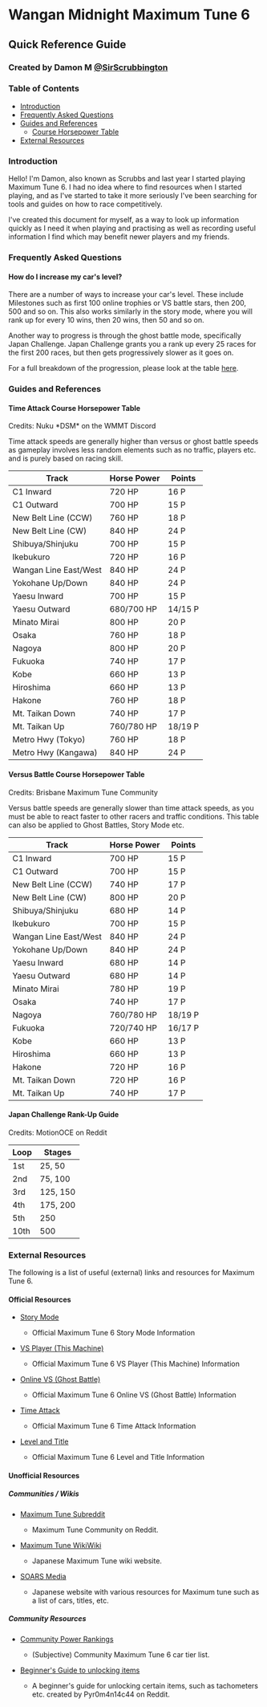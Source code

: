 # Wangan Midnight Maximum Tune 6
## Quick Reference Guide
### Created by Damon M [@SirScrubbington](https://www.twitter.com/SirScrubbington)

### Table of Contents
* [Introduction](#introduction)
* [Frequently Asked Questions](#frequently-asked-questions)
* [Guides and References](#guides-and-references)
  * [Course Horsepower Table](#course-horsepower-table)
* [External Resources](#external-resources)

### Introduction
Hello! I'm Damon, also known as Scrubbs and last year
I started playing Maximum Tune 6. I had no idea where 
to find resources when I started playing, and as I've 
started to take it more seriously I've been searching
for tools and guides on how to race competitively.

I've created this document for myself, as a way to 
look up information quickly as I need it when playing
and practising as well as recording useful information
I find which may benefit newer players and my friends.

### Frequently Asked Questions
#### How do I increase my car's level? 
There are a number of ways to increase your car's level. 
These include Milestones such as first 100 online trophies
or VS battle stars, then 200, 500 and so on. This also 
works similarly in the story mode, where you will rank up
for every 10 wins, then 20 wins, then 50 and so on. 

Another way to progress is through the ghost battle mode, 
specifically Japan Challenge. Japan Challenge grants you
a rank up every 25 races for the first 200 races, but then
gets progressively slower as it goes on. 

For a full breakdown of the progression, please look at 
the table [here](#japan-challenge-rank-up-guide).

### Guides and References
#### Time Attack Course Horsepower Table
Credits: Nuku \*DSM\* on the WMMT Discord

Time attack speeds are generally higher 
than versus or ghost battle speeds as 
gameplay involves less random elements 
such as no traffic, players etc. and is
purely based on racing skill.

| Track | Horse Power | Points |
| ----- | ----------- | ------ |
| C1 Inward | 720 HP | 16 P |
| C1 Outward | 700 HP | 15 P |
| New Belt Line (CCW) | 760 HP | 18 P |
| New Belt Line (CW) | 840 HP | 24 P |
| Shibuya/Shinjuku | 700 HP | 15 P |
| Ikebukuro | 720 HP | 16 P |
| Wangan Line East/West | 840 HP | 24 P |
| Yokohane Up/Down | 840 HP | 24 P |
| Yaesu Inward | 700 HP | 15 P |
| Yaesu Outward | 680/700 HP | 14/15 P |
| Minato Mirai | 800 HP | 20 P |
| Osaka | 760 HP | 18 P |
| Nagoya | 800 HP | 20 P |
| Fukuoka | 740 HP | 17 P |
| Kobe | 660 HP | 13 P |
| Hiroshima | 660 HP | 13 P |
| Hakone | 760 HP | 18 P |
| Mt. Taikan Down | 740 HP | 17 P |
| Mt. Taikan Up | 760/780 HP | 18/19 P |
| Metro Hwy (Tokyo) | 760 HP | 18 P |
| Metro Hwy (Kangawa) | 840 HP | 24 P |

#### Versus Battle Course Horsepower Table
Credits: Brisbane Maximum Tune Community

Versus battle speeds are generally slower than
time attack speeds, as you must be able to react
faster to other racers and traffic conditions. This
table can also be applied to Ghost Battles, Story Mode etc.

| Track | Horse Power | Points |
| ----- | ----------- | ------ |
| C1 Inward | 700 HP | 15 P |
| C1 Outward | 700 HP | 15 P |
| New Belt Line (CCW) | 740 HP | 17 P |
| New Belt Line (CW) | 800 HP | 20 P |
| Shibuya/Shinjuku | 680 HP | 14 P |
| Ikebukuro | 700 HP | 15 P |
| Wangan Line East/West | 840 HP | 24 P |
| Yokohane Up/Down | 840 HP | 24 P |
| Yaesu Inward | 680 HP | 14 P |
| Yaesu Outward | 680 HP | 14 P |
| Minato Mirai | 780 HP | 19 P |
| Osaka | 740 HP | 17 P |
| Nagoya | 760/780 HP | 18/19 P |
| Fukuoka | 720/740 HP | 16/17 P |
| Kobe | 660 HP | 13 P |
| Hiroshima | 660 HP | 13 P |
| Hakone | 720 HP | 16 P |
| Mt. Taikan Down | 720 HP | 16 P |
| Mt. Taikan Up | 740 HP | 17 P |

#### Japan Challenge Rank-Up Guide
Credits: MotionOCE on Reddit

| Loop | Stages | 
| ---- | ------ | 
| 1st | 25, 50 | 
| 2nd | 75, 100 | 
| 3rd | 125, 150 | 
| 4th | 175, 200 | 
| 5th | 250 | 
| 10th | 500 | 

### External Resources
The following is a list of useful (external) links and resources for Maximum Tune 6.

#### Official Resources
* [Story Mode](https://wanganmaxi-official.com/wanganmaxi6/en/system/story/)
  * Official Maximum Tune 6 Story Mode Information

* [VS Player (This Machine)](https://wanganmaxi-official.com/wanganmaxi6/en/system/vsplayer/)
  * Official Maximum Tune 6 VS Player (This Machine) Information

* [Online VS (Ghost Battle)](https://wanganmaxi-official.com/wanganmaxi6/en/system/ghost/)
  * Official Maximum Tune 6 Online VS (Ghost Battle) Information

* [Time Attack](https://wanganmaxi-official.com/wanganmaxi6/en/system/timeattack/)
  * Official Maximum Tune 6 Time Attack Information

* [Level and Title](https://wanganmaxi-official.com/wanganmaxi6/en/system/level/)
  * Official Maximum Tune 6 Level and Title Information

#### Unofficial Resources

##### Communities / Wikis

* [Maximum Tune Subreddit](https://www.reddit.com/r/wmmt)
  * Maximum Tune Community on Reddit.

* [Maximum Tune WikiWiki](https://wikiwiki.jp/wmmt)
  * Japanese Maximum Tune wiki website.

* [SOARS Media](https://soarsmedia.blogspot.com/)
  * Japanese website with various resources for Maximum tune such as a list of cars, titles, etc.

##### Community Resources

* [Community Power Rankings](https://tiermaker.com/categories/nascar-racing/wmmt6-2021-car-tier-list-1098661)
  * (Subjective) Community Maximum Tune 6 car tier list.

* [Beginner's Guide to unlocking items](https://www.reddit.com/r/wmmt/comments/9ls17a/beginners_guide_to_unlocking_certain_items/?utm_medium=android_app&utm_source=share)
  * A beginner's guide for unlocking certain items, such as tachometers etc. created by Pyr0m4n14c44 on Reddit. 